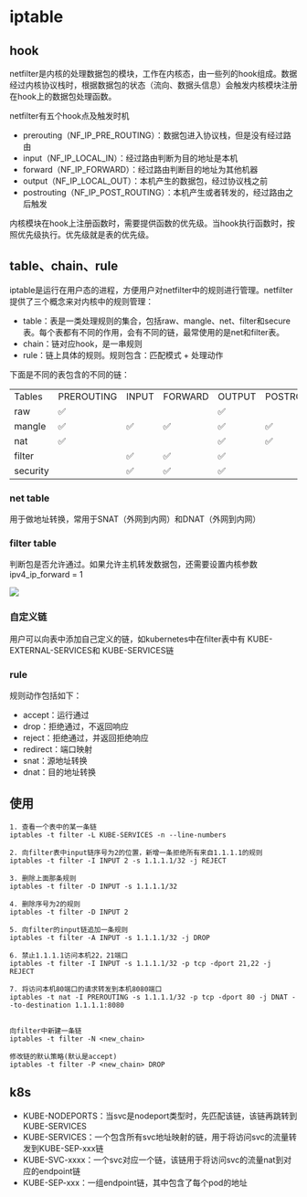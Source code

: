 # iptable

## hook

netfilter是内核的处理数据包的模块，工作在内核态，由一些列的hook组成。数据经过内核协议栈时，根据数据包的状态（流向、数据头信息）会触发内核模块注册在hook上的数据包处理函数。

netfilter有五个hook点及触发时机

- prerouting（NF_IP_PRE_ROUTING）：数据包进入协议栈，但是没有经过路由
- input（NF_IP_LOCAL_IN）：经过路由判断为目的地址是本机
- forward（NF_IP_FORWARD）：经过路由判断目的地址为其他机器
- output（NF_IP_LOCAL_OUT）：本机产生的数据包，经过协议栈之前
- postrouting（NF_IP_POST_ROUTING）：本机产生或者转发的，经过路由之后触发

内核模块在hook上注册函数时，需要提供函数的优先级。当hook执行函数时，按照优先级执行。优先级就是表的优先级。

## table、chain、rule

iptable是运行在用户态的进程，方便用户对netfilter中的规则进行管理。netfilter提供了三个概念来对内核中的规则管理：

- table：表是一类处理规则的集合，包括raw、mangle、net、filter和secure表。每个表都有不同的作用，会有不同的链，最常使用的是net和filter表。
- chain：链对应hook，是一串规则
- rule：链上具体的规则。规则包含：匹配模式 + 处理动作

下面是不同的表包含的不同的链：

|          |            |       |         |        |             |
| -------- | ---------- | ----- | ------- | ------ | ----------- |
| Tables   | PREROUTING | INPUT | FORWARD | OUTPUT | POSTROUTING |
| raw      | ✅          |       |         | ✅      |             |
| mangle   | ✅          | ✅     | ✅       | ✅      | ✅           |
| nat      | ✅          |       |         | ✅      | ✅           |
| filter   |            | ✅     | ✅       | ✅      |             |
| security |            | ✅     | ✅       | ✅      |             |

### net table

用于做地址转换，常用于SNAT（外网到内网）和DNAT（外网到内网）

### filter table

判断包是否允许通过。如果允许主机转发数据包，还需要设置内核参数ipv4_ip_forward = 1

![](C:\Users\OK馒头\Desktop\dailynote\image\linux\liuhceng.png)

### 自定义链

用户可以向表中添加自己定义的链，如kubernetes中在filter表中有 KUBE-EXTERNAL-SERVICES和 KUBE-SERVICES链

### rule

规则动作包括如下：

- accept：运行通过
- drop：拒绝通过，不返回响应
- reject：拒绝通过，并返回拒绝响应
- redirect：端口映射
- snat：源地址转换
- dnat：目的地址转换

## 使用

```shell
1. 查看一个表中的某一条链
iptables -t filter -L KUBE-SERVICES -n --line-numbers

2. 向filter表中input链序号为2的位置，新增一条拒绝所有来自1.1.1.1的规则
iptables -t filter -I INPUT 2 -s 1.1.1.1/32 -j REJECT

3. 删除上面那条规则
iptables -t filter -D INPUT -s 1.1.1.1/32

4. 删除序号为2的规则
iptables -t filter -D INPUT 2

5. 向filter的input链追加一条规则
iptables -t filter -A INPUT -s 1.1.1.1/32 -j DROP

6. 禁止1.1.1.1访问本机22，21端口
iptables -t filter -I INPUT -s 1.1.1.1/32 -p tcp -dport 21,22 -j REJECT

7. 将访问本机80端口的请求转发到本机8080端口
iptables -t nat -I PREROUTING -s 1.1.1.1/32 -p tcp -dport 80 -j DNAT --to-destination 1.1.1.1:8080


```



```
向filter中新建一条链
iptables -t filter -N <new_chain>

修改链的默认策略(默认是accept)
iptables -t filter -P <new_chain> DROP
```

## k8s

- KUBE-NODEPORTS：当svc是nodeport类型时，先匹配该链，该链再跳转到KUBE-SERVICES
- KUBE-SERVICES：一个包含所有svc地址映射的链，用于将访问svc的流量转发到KUBE-SEP-xxx链
- KUBE-SVC-xxxx：一个svc对应一个链，该链用于将访问svc的流量nat到对应的endpoint链
- KUBE-SEP-xxx：一组endpoint链，其中包含了每个pod的地址

